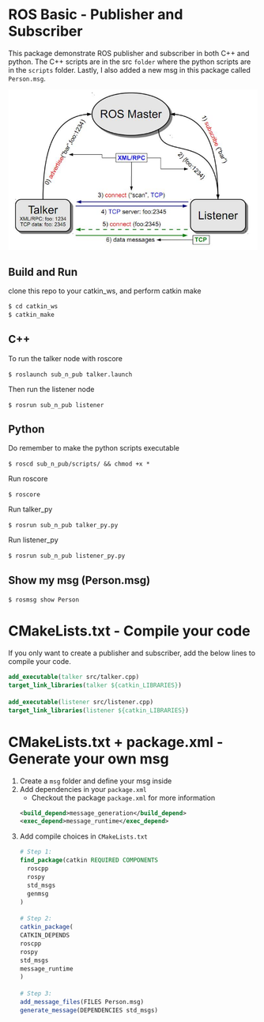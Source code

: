# ROS Basic - Publisher and Subscriber

This package demonstrate ROS publisher and subscriber in both C++ and python. The C++ scripts are in the src `folder` where the python scripts are in the `scripts` folder. Lastly, I also added a new msg in this package called `Person.msg`.

![Subscriber and Publisher Diagram](sub_n_pub.jpg)

## Build and Run

clone this repo to your catkin_ws, and perform catkin make
```bash
$ cd catkin_ws
$ catkin_make 
```

## C++

To run the talker node with roscore

`$ roslaunch sub_n_pub talker.launch`

Then run the listener node

`$ rosrun sub_n_pub listener`

## Python

Do remember to make the python scripts executable

`$ roscd sub_n_pub/scripts/ && chmod +x *`

Run roscore

`$ roscore`

Run talker_py

`$ rosrun sub_n_pub talker_py.py`

Run listener_py

`$ rosrun sub_n_pub listener_py.py`

## Show my msg (Person.msg)

`$ rosmsg show Person`


# CMakeLists.txt - Compile your code

If you only want to create a publisher and subscriber, add the below lines to compile your code.
```cmake
add_executable(talker src/talker.cpp)
target_link_libraries(talker ${catkin_LIBRARIES})

add_executable(listener src/listener.cpp)
target_link_libraries(listener ${catkin_LIBRARIES})
```

# CMakeLists.txt + package.xml - Generate your own msg

1. Create a `msg` folder and define your msg inside
1. Add dependencies in your `package.xml`
    - Checkout the package `package.xml` for more information
    ```xml
    <build_depend>message_generation</build_depend>
    <exec_depend>message_runtime</exec_depend>
    ```
1. Add compile choices in `CMakeLists.txt`
    ```cmake
    # Step 1:
    find_package(catkin REQUIRED COMPONENTS
      roscpp
      rospy
      std_msgs
      genmsg
    )

    # Step 2:
    catkin_package(
    CATKIN_DEPENDS
    roscpp
    rospy
    std_msgs
    message_runtime
    )

    # Step 3:
    add_message_files(FILES Person.msg)
    generate_message(DEPENDENCIES std_msgs)

    ```
